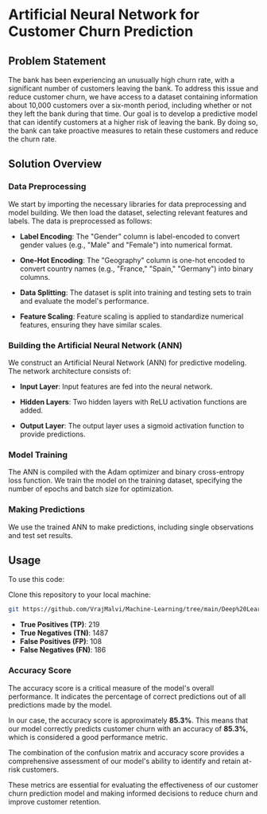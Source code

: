 # Artificial Neural Network for Customer Churn Prediction

## Problem Statement

The bank has been experiencing an unusually high churn rate, with a significant number of customers leaving the bank. To address this issue and reduce customer churn, we have access to a dataset containing information about 10,000 customers over a six-month period, including whether or not they left the bank during that time. Our goal is to develop a predictive model that can identify customers at a higher risk of leaving the bank. By doing so, the bank can take proactive measures to retain these customers and reduce the churn rate.

## Solution Overview

### Data Preprocessing

We start by importing the necessary libraries for data preprocessing and model building. We then load the dataset, selecting relevant features and labels. The data is preprocessed as follows:

- **Label Encoding**: The "Gender" column is label-encoded to convert gender values (e.g., "Male" and "Female") into numerical format.

- **One-Hot Encoding**: The "Geography" column is one-hot encoded to convert country names (e.g., "France," "Spain," "Germany") into binary columns.

- **Data Splitting**: The dataset is split into training and testing sets to train and evaluate the model's performance.

- **Feature Scaling**: Feature scaling is applied to standardize numerical features, ensuring they have similar scales.

### Building the Artificial Neural Network (ANN)

We construct an Artificial Neural Network (ANN) for predictive modeling. The network architecture consists of:

- **Input Layer**: Input features are fed into the neural network.

- **Hidden Layers**: Two hidden layers with ReLU activation functions are added.

- **Output Layer**: The output layer uses a sigmoid activation function to provide predictions.

### Model Training

The ANN is compiled with the Adam optimizer and binary cross-entropy loss function. We train the model on the training dataset, specifying the number of epochs and batch size for optimization.

### Making Predictions

We use the trained ANN to make predictions, including single observations and test set results.

## Usage

To use this code:

Clone this repository to your local machine:

```bash
git https://github.com/VrajMalvi/Machine-Learning/tree/main/Deep%20Learning/ANN
```


- **True Positives (TP)**: 219
- **True Negatives (TN)**: 1487
- **False Positives (FP)**: 108
- **False Negatives (FN)**: 186

### Accuracy Score

The accuracy score is a critical measure of the model's overall performance. It indicates the percentage of correct predictions out of all predictions made by the model.

In our case, the accuracy score is approximately __85.3%__. This means that our model correctly predicts customer churn with an accuracy of __85.3%__, which is considered a good performance metric.

The combination of the confusion matrix and accuracy score provides a comprehensive assessment of our model's ability to identify and retain at-risk customers.

These metrics are essential for evaluating the effectiveness of our customer churn prediction model and making informed decisions to reduce churn and improve customer retention.
